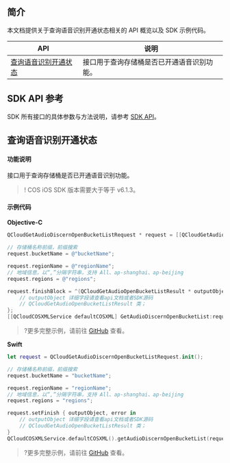 

## 简介

本文档提供关于查询语音识别开通状态相关的 API 概览以及 SDK 示例代码。

| API                                                          |  说明                                  |
| ------------------------------------------------------------ | ----------------------------------------- |
| [查询语音识别开通状态](https://cloud.tencent.com/document/product/460/46232) |接口用于查询存储桶是否已开通语音识别功能。               |

## SDK API 参考

SDK 所有接口的具体参数与方法说明，请参考 [SDK API](https://cos-ios-sdk-doc-1253960454.file.myqcloud.com/)。

## 查询语音识别开通状态

#### 功能说明

接口用于查询存储桶是否已开通语音识别功能。

> ! COS iOS SDK 版本需要大于等于 v6.1.3。

#### 示例代码
**Objective-C**

[//]: # (.cssg-snippet-get-audiodiscern-bucketlist)
```objective-c
QCloudGetAudioDiscernOpenBucketListRequest * request = [[QCloudGetAudioDiscernOpenBucketListRequest alloc]init];

// 存储桶名称前缀，前缀搜索
request.bucketName = @"bucketName";

request.regionName = @"regionName";
// 地域信息，以“,”分隔字符串，支持 All、ap-shanghai、ap-beijing
request.regions = @"regions";

request.finishBlock = ^(QCloudGetAudioOpenBucketListResult * outputObject, NSError *error) {
    // outputObject 详细字段请查看api文档或者SDK源码
    // QCloudGetAudioOpenBucketListResult 类；
};
[[QCloudCOSXMLService defaultCOSXML] GetAudioDiscernOpenBucketList:request];
```

>?更多完整示例，请前往 [GitHub](https://github.com/tencentyun/cos-snippets/tree/master/iOS/Objc/Examples/cases/AudioDiscernTaskQueue.m) 查看。

**Swift**

[//]: # (.cssg-snippet-get-audiodiscern-bucketlist)
```swift
let request = QCloudGetAudioDiscernOpenBucketListRequest.init();

// 存储桶名称前缀，前缀搜索
request.bucketName = "bucketName";

request.regionName = "regionName";
// 地域信息，以“,”分隔字符串，支持 All、ap-shanghai、ap-beijing
request.regions = "regions";

request.setFinish { outputObject, error in
    // outputObject 详细字段请查看api文档或者SDK源码
    // QCloudGetAudioOpenBucketListResult 类；
}
QCloudCOSXMLService.defaultCOSXML().getAudioDiscernOpenBucketList(request);
```

>?更多完整示例，请前往 [GitHub](https://github.com/tencentyun/cos-snippets/tree/master/iOS/Swift/Examples/cases/AudioDiscernTaskQueue.swift) 查看。
